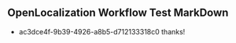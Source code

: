 ## OpenLocalization Workflow Test MarkDown
* ac3dce4f-9b39-4926-a8b5-d712133318c0 thanks!

<!--HONumber=Jul16_HO2-->


